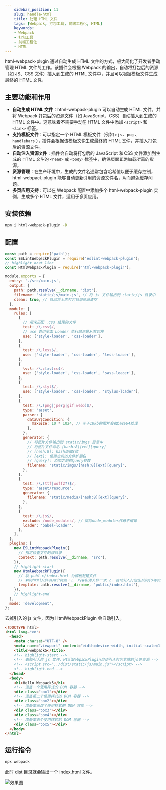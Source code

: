 ```yaml
---
    sidebar_position: 11
    slug: handle-html
    title: 处理 HTML 文件
    tags: [Webpack, 打包工具, 前端工程化, HTML]
    keywords:
    - Webpack
    - 打包工具
    - 前端工程化
    - HTML
---
```


html-webpack-plugin 通过自动生成 HTML 文件的方式，极大简化了开发者手动管理 HTML 文件的工作。该插件会根据 Webpack 的输出，自动将打包后的资源（如 JS、CSS 文件）插入到生成的 HTML 文件中，并且可以根据模板文件生成最终的 HTML 文件。

## 主要功能和作用

- **自动生成 HTML 文件**：html-webpack-plugin 可以自动生成 HTML 文件，并将 Webpack 打包后的资源文件（如 JavaScript、CSS）自动插入到生成的 HTML 文件中。这意味着不需要手动在 HTML 文件中添加 `<script>` 和 `<link>` 标签。
- **支持模板文件**：可以指定一个 HTML 模板文件（例如 `ejs` 、`pug` 、`handlebars` ），插件会根据该模板文件生成最终的 HTML 文件，并插入打包后的资源文件。
- **自动注入资源文件**：插件会自动将打包后的 JavaScript 和 CSS 文件添加到生成的 HTML 文件的 `<head>` 或 `<body>` 标签中，确保页面正确加载所需的资源。
- **资源管理**：在生产环境中，生成的文件名通常包含哈希值以便于缓存控制，html-webpack-plugin 能够自动更新引用的资源文件名，从而避免缓存问题。
- **多页应用支持**：可以在 Webpack 配置中添加多个 html-webpack-plugin 实例，生成多个 HTML 文件，适用于多页应用。

## 安装依赖

```bash npm2yarn
npm i html-webpack-plugin -D
```

## 配置

```js title="webpack.config.js"
const path = require('path');
const ESLintWebpackPlugin = require('eslint-webpack-plugin');
// highlight-next-line
const HtmlWebpackPlugin = require('html-webpack-plugin');

module.exports = {
  entry: './src/main.js',
  output: {
    path: path.resolve(__dirname, 'dist'),
    filename: 'static/js/main.js', // 将 js 文件输出到 static/js 目录中
    clean: true, // 自动将上次打包目录资源清空
  },
  module: {
    rules: [
      {
        // 用来匹配 .css 结尾的文件
        test: /\.css$/,
        // use 数组里面 Loader 执行顺序是从右到左
        use: ['style-loader', 'css-loader'],
      },
      {
        test: /\.less$/,
        use: ['style-loader', 'css-loader', 'less-loader'],
      },
      {
        test: /\.s[ac]ss$/,
        use: ['style-loader', 'css-loader', 'sass-loader'],
      },
      {
        test: /\.styl$/,
        use: ['style-loader', 'css-loader', 'stylus-loader'],
      },
      {
        test: /\.(png|jpe?g|gif|webp)$/,
        type: 'asset',
        parser: {
          dataUrlCondition: {
            maxSize: 10 * 1024, // 小于10kb的图片会被base64处理
          },
        },
        generator: {
          // 将图片文件输出到 static/imgs 目录中
          // 将图片文件命名 [hash:8][ext][query]
          // [hash:8]: hash值取8位
          // [ext]: 使用之前的文件扩展名
          // [query]: 添加之前的query参数
          filename: 'static/imgs/[hash:8][ext][query]',
        },
      },
      {
        test: /\.(ttf|woff2?)$/,
        type: 'asset/resource',
        generator: {
          filename: 'static/media/[hash:8][ext][query]',
        },
      },
      {
        test: /\.js$/,
        exclude: /node_modules/, // 排除node_modules代码不编译
        loader: 'babel-loader',
      },
    ],
  },
  plugins: [
    new ESLintWebpackPlugin({
      // 指定检查文件的根目录
      context: path.resolve(__dirname, 'src'),
    }),
    // highlight-start
    new HtmlWebpackPlugin({
      // 以 public/index.html 为模板创建文件
      // 新的html文件有两个特点：1. 内容和源文件一致 2. 自动引入打包生成的js等资源
      template: path.resolve(__dirname, 'public/index.html'),
    }),
    // highlight-end
  ],
  mode: 'development',
};
```

去掉引入的 js 文件，因为 HtmlWebpackPlugin 会自动引入。

```html title="public/index.html"
<!DOCTYPE html>
<html lang="en">
  <head>
    <meta charset="UTF-8" />
    <meta name="viewport" content="width=device-width, initial-scale=1.0" />
    <title>webpack5</title>
    <!-- highlight-start -->
    <!-- 去掉引入的 js 文件，HtmlWebpackPlugin自动引入打包生成的js等资源 -->
    <!-- <script src="../dist/static/js/main.js"></script> -->
    <!-- highlight-end -->
  </head>
  <body>
    <h1>Hello Webpack5</h1>
    <!-- 准备一个使用样式的 DOM 容器 -->
    <div class="box1"></div>
    <!-- 准备第二个使用样式的 DOM 容器 -->
    <div class="box2"></div>
    <!-- 准备第三四个使用样式的 DOM 容器 -->
    <div class="box3"></div>
    <div class="box4"></div>
    <!-- 准备第五个使用样式的 DOM 容器 -->
    <div class="box5"></div>
  </body>
</html>
```

## 运行指令

```bash
npx webpack
```

此时 dist 目录就会输出一个 index.html 文件。

![效果图](https://tecent-oss-shanghai.eaveluo.com/img/202406281441345.png?imageSlim)
